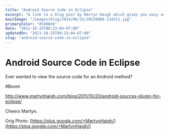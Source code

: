 ```yaml
---
title: "Android Source Code in Eclipse"
excerpt: "A link to a blog post by Martyn Haigh which gives you easy access to Android source code from Eclipse"
mainImage: "/images/blog/2014/06/15/20120804-134511.jpg"
primaryColor: "#3498d4"
date: "2011-10-25T09:23:04-07:00"
updatedOn: "2011-10-25T09:23:04-07:00"
slug: "android-source-code-in-eclipse"
---
```


# Android Source Code in Eclipse 

Ever wanted to view the source code for an Android method? 

 #Boom 

<http://www.martynhaigh.com/blog/2011/10/20/android-sources-plugin-for-eclipse/> 

Cheers Martyn.

Orig Photo: [https://plus.google.com/+MartynHaigh/](https://plus.google.com/+MartynHaigh/)